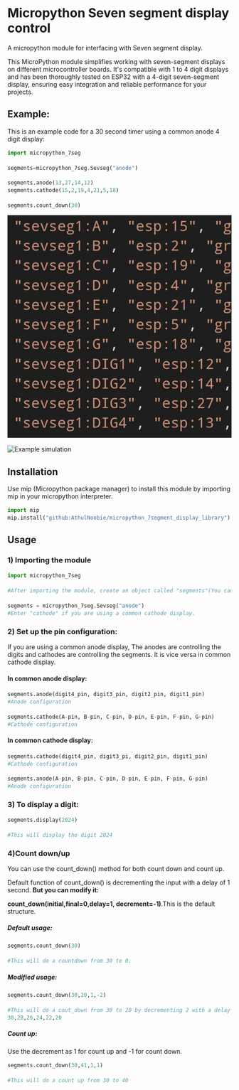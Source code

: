 # Micropython Seven segment display control
A micropython module for interfacing with Seven segment display.

This MicroPython module simplifies working with seven-segment displays on different microcontroller boards. It's compatible with 1 to 4 digit displays and has been thoroughly tested on ESP32 with a 4-digit seven-segment display, ensuring easy integration and reliable performance for your projects.

## Example:
This is an example code for a 30 second timer using a common anode 4 digit display:
```python
import micropython_7seg

segments=micropython_7seg.Sevseg("anode")

segments.anode(13,27,14,12)
segments.cathode(15,2,19,4,21,5,18)

segments.count_down(30)
```
![Example pin connection](images/IMG_20240221_225823.jpg)

![Example simulation](images/IMG_20240221_2255918)


## Installation
Use mip (Micropython package manager) to install this module by importing mip in your micropython interpreter.

```python
import mip
mip.install("github:AthulNoobie/micropython_7segment_display_library")
```
## Usage
### 1) Importing the module
```python
import micropython_7seg

#After importing the module, create an object called "segments"(You can give any name).

segments = micropython_7seg.Sevseg("anode")
#Enter "cathode" if you are using a common cathode display.
```
### 2) Set up the pin configuration:

If you are using a common anode display, The anodes are controlling the digits and cathodes are controlling the segments. It is vice versa in common cathode display.
#### In common anode display:


```python
segments.anode(digit4_pin, digit3_pin, digit2_pin, digit1_pin)
#Anode configuration

segments.cathode(A-pin, B-pin, C-pin, D-pin, E-pin, F-pin, G-pin)
#Cathode configuration
```

#### In common cathode display:

```python
segments.cathode(digit4_pin, digit3_pi, digit2_pin, digit1_pin)
#Cathode configuration

segments.anode(A-pin, B-pin, C-pin, D-pin, E-pin, F-pin, G-pin)
#Anode configuration
```

### 3) To display a digit:
```python
segments.display(2024)

#This will display the digit 2024
```
### 4)Count down/up

You can use the count_down() method for both count down and count up.

Default function of count_down() is decrementing the input with a delay of 1 second. **But you can modify it:**

**count_down(initial,final=0,delay=1, decrement=-1)**.This is the default structure.

##### Default usage:
```python
segments.count_down(30)

#This will do a countdown from 30 to 0.
```
##### Modified usage:
```python
segments.count_down(30,20,1,-2)

#This will do a cout_down from 30 to 20 by decrementing 2 with a delay of 1 sec. Like this:
30,28,26,24,22,20
```
##### Count up:
Use the decrement as 1 for count up and -1 for count down.
```python
segments.count_down(30,41,1,1)

#This will do a count up from 30 to 40
```

